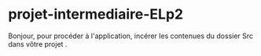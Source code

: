 # projet-intermediaire-ELp2
Bonjour, pour procéder à l'application, incérer les contenues du dossier Src dans vôtre 
projet .
